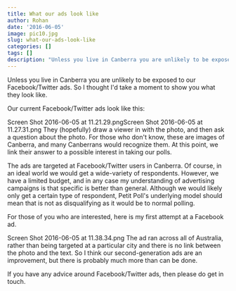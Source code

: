 ```yaml
---
title: What our ads look like
author: Rohan
date: '2016-06-05'
image: pic10.jpg
slug: what-our-ads-look-like
categories: []
tags: []
description: "Unless you live in Canberra you are unlikely to be exposed to our Facebook/Twitter ads. So I thought I'd take a moment to show you what they look like."
---
```


Unless you live in Canberra you are unlikely to be exposed to our Facebook/Twitter ads. So I thought I'd take a moment to show you what they look like.

Our current Facebook/Twitter ads look like this:

Screen Shot 2016-06-05 at 11.21.29.pngScreen Shot 2016-06-05 at 11.27.31.png
They (hopefully) draw a viewer in with the photo, and then ask a question about the photo. For those who don't know, these are images of Canberra, and many Canberrans would recognize them. At this point, we link their answer to a possible interest in taking our polls.

The ads are targeted at Facebook/Twitter users in Canberra. Of course, in an ideal world we would get a wide-variety of respondents. However, we have a limited budget, and in any case my understanding of advertising campaigns is that specific is better than general. Although we would likely only get a certain type of respondent, Petit Poll's underlying model should mean that is not as disqualifying as it would be to normal polling.

For those of you who are interested, here is my first attempt at a Facebook ad.

Screen Shot 2016-06-05 at 11.38.34.png
The ad ran across all of Australia, rather than being targeted at a particular city and there is no link between the photo and the text. So I think our second-generation ads are an improvement, but there is probably much more than can be done.

If you have any advice around Facebook/Twitter ads, then please do get in touch.
